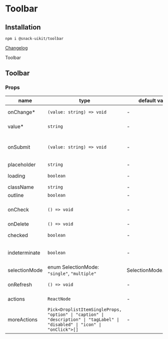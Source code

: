 # Toolbar

## Installation
`npm i @snack-uikit/toolbar`

[Changelog](./CHANGELOG.md)

Toolbar

[//]: DOCUMENTATION_SECTION_START
[//]: THIS_SECTION_IS_AUTOGENERATED_PLEASE_DONT_EDIT_IT
## Toolbar
### Props
| name | type | default value | description |
|------|------|---------------|-------------|
| onChange* | `(value: string) => void` | - | Колбек смены значения |
| value* | `string` | - | Значение строки поиска |
| onSubmit | `(value: string) => void` | - | Колбек на подтверждение поиска по строке |
| placeholder | `string` | - | Плейсхолдер |
| loading | `boolean` | - | Состояние загрузки |
| className | `string` | - | Класснейм |
| outline | `boolean` | - | Внешний бордер |
| onCheck | `() => void` | - | Колбек смены значения чекбокса |
| onDelete | `() => void` | - | Колбек удаления |
| checked | `boolean` | - | Значения чекбокса |
| indeterminate | `boolean` | - | Состояние частичного выбора |
| selectionMode | enum SelectionMode: `"single"`, `"multiple"` | SelectionMode.Multiple | Режим выбора |
| onRefresh | `() => void` | - | Колбек обновления |
| actions | `ReactNode` | - | Дополнительный слот |
| moreActions | `Pick<DroplistItemSingleProps, "option" \| "caption" \| "description" \| "tagLabel" \| "disabled" \| "icon" \| "onClick">[]` | - | Элементы выпадающего списка кнопки с действиями |


[//]: DOCUMENTATION_SECTION_END
